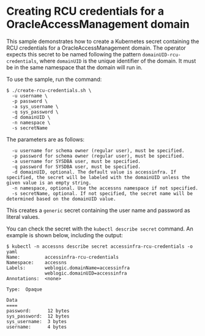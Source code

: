 # Creating RCU credentials for a OracleAccessManagement domain

This sample demonstrates how to create a Kubernetes secret containing the
RCU credentials for a OracleAccessManagement domain.  The operator expects this secret to be
named following the pattern `domainUID-rcu-credentials`, where `domainUID`
is the unique identifier of the domain.  It must be in the same namespace
that the domain will run in.

To use the sample, run the command:

```
$ ./create-rcu-credentials.sh \
  -u username \
  -p password \
  -a sys_username \
  -q sys_password \
  -d domainUID \
  -n namespace \
  -s secretName
```

The parameters are as follows:

```  
  -u username for schema owner (regular user), must be specified.
  -p password for schema owner (regular user), must be specified.
  -a username for SYSDBA user, must be specified.
  -q password for SYSDBA user, must be specified.
  -d domainUID, optional. The default value is accessinfra. If specified, the secret will be labeled with the domainUID unless the given value is an empty string.
  -n namespace, optional. Use the accessns namespace if not specified.
  -s secretName, optional. If not specified, the secret name will be determined based on the domainUID value.
```

This creates a `generic` secret containing the user name and password as literal values.

You can check the secret with the `kubectl describe secret` command.  An example is shown below,
including the output:

```
$ kubectl -n accessns describe secret accessinfra-rcu-credentials -o yaml
Name:         accessinfra-rcu-credentials
Namespace:    accessns
Labels:       weblogic.domainName=accessinfra
              weblogic.domainUID=accessinfra
Annotations:  <none>

Type:  Opaque

Data
====
password:      12 bytes
sys_password:  12 bytes
sys_username:  3 bytes
username:      4 bytes
```

